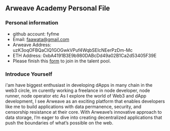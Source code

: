 ## Arweave Academy Personal File

### Personal information

- github account: fyfme
- Email: faawata@gmail.com
- Arweave Address: uzK3oqOFBQaCIQ1GOGwkVPuf4WqbSEIcNEerPzDm-Mc
- ETH Address: 0xbA4191B3E9b980DABcDd49a02B1Ca2d53405F39E
- Please finish this [form](https://docs.google.com/forms/d/e/1FAIpQLSfWA5fIIcBgmRppm3jNz5vmf9Mai_QMVil-2pO4r7YKn_Zhtw/viewform?usp=sf_link) to join in the talent pool.

### Introduce Yourself
 i'am have biggest enthusiast in developing dApps in many chain in the web3 circle, im curently working a freelance in node developer, node runner, node operator etc
As I explore the world of Web3 and dApp development, I see Arweave as an exciting platform that enables developers like me to build applications with data permanence, security, and censorship resistance at their core. With Arweave’s innovative approach to data storage, I’m eager to dive into creating decentralized applications that push the boundaries of what’s possible on the web.